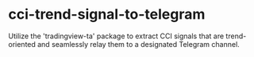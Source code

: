 # cci-trend-signal-to-telegram
Utilize the 'tradingview-ta' package to extract CCI signals that are trend-oriented and seamlessly relay them to a designated Telegram channel.
